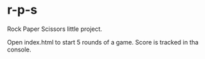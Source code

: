 # r-p-s
Rock Paper Scissors little project.

Open index.html to start 5 rounds of a game. Score is tracked in tha console.